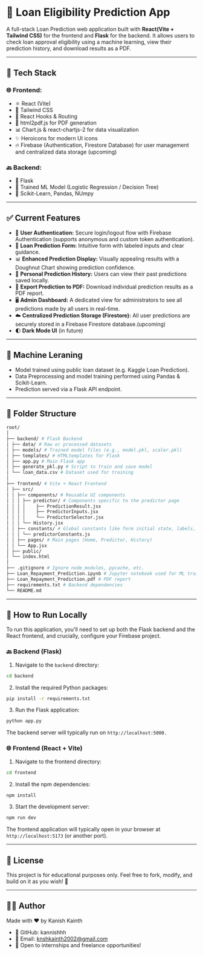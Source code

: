 # 🏦 Loan Eligibility Prediction App

A full-stack Loan Prediction web application built with **React(Vite + Tailwind CSS)** for the frontend and **Flask** for the backend. It allows users to check loan approval eligibility using a machine learning, view their prediction history, and download results as a PDF.

---

## 🔧 Tech Stack

### 🌐 Frontend:

- ⚛️ React (Vite)
- 🎨 Tailwind CSS
- 🧠 React Hooks & Routing
- 📄 html2pdf.js for PDF generation
- 📊 Chart.js & react-chartjs-2 for data visualization
- ✨ Heroicons for modern UI icons
- 🔥 Firebase (Authentication, Firestore Database) for user management and centralized data storage (upcoming)

### 🔙 Backend:

- 🐍 Flask
- 🔮 Trained ML Model (Logistic Regression / Decision Tree)
- 🧪 Scikit-Learn, Pandas, NUmpy

---

## ✅ Current Features

- 🔐 **User Authentication:** Secure login/logout flow with Firebase Authentication (supports anonymous and custom token authentication).
- 📝 **Loan Prediction Form:** Intuitive form with labeled inputs and clear guidance.
- 📊 **Enhanced Prediction Display:** Visually appealing results with a Doughnut Chart showing prediction confidence.
- 📂 **Personal Prediction History:** Users can view their past predictions saved locally.
- 📄 **Export Prediction to PDF:** Download individual prediction results as a PDF report.
- 🖥️ **Admin Dashboard:** A dedicated view for administrators to see all predictions made by all users in real-time.
- ☁️ **Centralized Prediction Storage (Firestore):** All user predictions are securely stored in a Firebase Firestore database.(upcoming)
- 🌓 **Dark Mode UI** (in future)

---

## 🧠 Machine Leraning

- Model trained using public loan dataset (e.g. Kaggle Loan Prediction).
- Data Preprocessing and model training performed using Pandas & Scikit-Learn.
- Prediction served via a Flask API endpoint.

---

## 📁 Folder Structure

```bash
root/
│
├── backend/ # Flask Backend
│ ├── data/ # Raw or processed datasets
│ ├── models/ # Trained model files (e.g., model.pkl, scaler.pkl)
│ ├── templates/ # HTMLtemplates for Flask
│ ├── app.py # Main Flask app
│ ├── generate_pkl.py # Script to train and save model
│ └── loan_data.csv # Dataset used for training
│
├── frontend/ # Vite + React Frontend
│ ├── src/
│ │ ├── components/ # Reusable UI components
│ │ │ ├── predictor/ # Components specific to the predictor page
│ │ │ │    ├── PredictionResult.jsx
│ │ │ │    ├── PredictorInputs.jsx
│ │ │ │    └── PredictorSelector.jsx
│ │ │ └── History.jsx
│ │ ├── constants/ # Global constants like form initial state, labels, icons
│ │ │ └── predictorConstants.js
│ │ ├── pages/ # Main pages (Home, Predictor, History)
│ │ └── App.jsx
│ ├── public/
│ └── index.html
│
├── .gitignore # Ignore node_modules, pycache, etc.
├── Loan_Repayment_Prediction.ipynb # Jupyter notebook used for ML training
├── Loan_Repayment_Prediction.pdf # PDF report
├── requirements.txt # Backend dependencies
└── README.md
```

---

## 🚀 How to Run Locally

To run this application, you'll need to set up both the Flask backend and the React frontend, and crucially, configure your Firebase project.

### 🔙 Backend (Flask)

1. Navigate to the `backend` directory:

```bash
cd backend
```

2. Install the required Python packages:

```bash
pip install -r requirements.txt
```

3. Run the Flask application:

```bash
python app.py
```

The backend server will typically run on `http://localhost:5000.`

### 🌐 Frontend (React + Vite)

1. Navigate to the frontend directory:

```bash
cd frontend
```

2. Install the npm dependencies:

```bash
npm install
```

3. Start the development server:

```bash
npm run dev
```

The frontend application will typically open in your browser at `http://localhost:5173` (or another port).

---

## 📜 License

This project is for educational purposes only.
Feel free to fork, modify, and build on it as you wish! 🙌

---

## 🙋‍♂️ Author

Made with ❤️ by Kanish Kainth

- 🔗 GitHub: kannishhh
- 📧 Email: knshkainth2002@gmail.com
- 💼 Open to internships and freelance opportunities!
